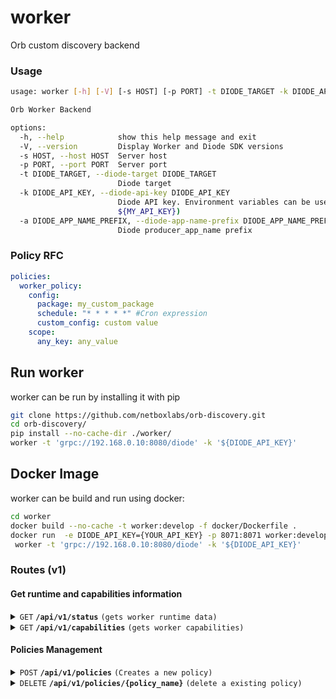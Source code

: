 # worker
Orb custom discovery backend

### Usage
```bash
usage: worker [-h] [-V] [-s HOST] [-p PORT] -t DIODE_TARGET -k DIODE_API_KEY

Orb Worker Backend

options:
  -h, --help            show this help message and exit
  -V, --version         Display Worker and Diode SDK versions
  -s HOST, --host HOST  Server host
  -p PORT, --port PORT  Server port
  -t DIODE_TARGET, --diode-target DIODE_TARGET
                        Diode target
  -k DIODE_API_KEY, --diode-api-key DIODE_API_KEY
                        Diode API key. Environment variables can be used by wrapping them in ${} (e.g.
                        ${MY_API_KEY})
  -a DIODE_APP_NAME_PREFIX, --diode-app-name-prefix DIODE_APP_NAME_PREFIX
                        Diode producer_app_name prefix
```

### Policy RFC
```yaml
policies:
  worker_policy:
    config:
      package: my_custom_package
      schedule: "* * * * *" #Cron expression
      custom_config: custom value
    scope:
      any_key: any_value
```
## Run worker
worker can be run by installing it with pip
```sh
git clone https://github.com/netboxlabs/orb-discovery.git
cd orb-discovery/
pip install --no-cache-dir ./worker/
worker -t 'grpc://192.168.0.10:8080/diode' -k '${DIODE_API_KEY}'
```

## Docker Image
worker can be build and run using docker:
```sh
cd worker
docker build --no-cache -t worker:develop -f docker/Dockerfile .
docker run  -e DIODE_API_KEY={YOUR_API_KEY} -p 8071:8071 worker:develop \
 worker -t 'grpc://192.168.0.10:8080/diode' -k '${DIODE_API_KEY}'
```

### Routes (v1)

#### Get runtime and capabilities information

<details>
 <summary><code>GET</code> <code><b>/api/v1/status</b></code> <code>(gets worker runtime data)</code></summary>

##### Parameters

> None

##### Responses

> | http code     | content-type                      | response                                                            |
> |---------------|-----------------------------------|---------------------------------------------------------------------|
> | `200`         | `application/json; charset=utf-8` |  `{"version": "0.1.0","up_time_seconds": 3678 }`                    |

##### Example cURL

> ```sh
>  curl -X GET -H "Content-Type: application/json" http://localhost:8072/api/v1/status
> ```

</details>

<details>
 <summary><code>GET</code> <code><b>/api/v1/capabilities</b></code> <code>(gets worker capabilities)</code></summary>

##### Parameters

> None

##### Responses

> | http code     | content-type                      | response                                                            |
> |---------------|-----------------------------------|---------------------------------------------------------------------|
> | `200`         | `application/json; charset=utf-8` | `{"loaded_modules":["custom_nbl","generic_worker"]}`      |

##### Example cURL

> ```sh
>  curl -X GET -H "Content-Type: application/json" http://localhost:8072/api/v1/capabilities
> ```

</details>

#### Policies Management


<details>
 <summary><code>POST</code> <code><b>/api/v1/policies</b></code> <code>(Creates a new policy)</code></summary>

##### Parameters

> | name      |  type     | data type               | description                                                           |
> |-----------|-----------|-------------------------|-----------------------------------------------------------------------|
> | None      |  required | YAML object             | yaml format specified in [Policy RFC](#policy-rfc)                    |
 

##### Responses

> | http code     | content-type                       | response                                                            |
> |---------------|------------------------------------|---------------------------------------------------------------------|
> | `201`         | `application/json; charset=UTF-8`  | `{"detail":"policy 'policy_name' was started"}`                     |
> | `400`         | `application/json; charset=UTF-8`  | `{ "detail": "invalid Content-Type. Only 'application/x-yaml' is supported" }`|
> | `400`         | `application/json; charset=UTF-8`  | Any other policy error                                              |
> | `403`         | `application/json; charset=UTF-8`  | `{ "detail": "config field is required" }`                          |
> | `409`         | `application/json; charset=UTF-8`  | `{ "detail": "policy 'policy_name' already exists" }`               |
 

##### Example cURL

> ```sh
>  curl -X POST -H "Content-Type: application/x-yaml" --data-binary @policy.yaml http://localhost:8072/api/v1/policies
> ```

</details>

<details>
 <summary><code>DELETE</code> <code><b>/api/v1/policies/{policy_name}</b></code> <code>(delete a existing policy)</code></summary>

##### Parameters

> | name              |  type     | data type      | description                         |
> |-------------------|-----------|----------------|-------------------------------------|
> |   `policy_name`   |  required | string         | The unique policy name              |

##### Responses

> | http code     | content-type                      | response                                                            |
> |---------------|-----------------------------------|---------------------------------------------------------------------|
> | `200`         | `application/json; charset=UTF-8` | `{ "detail": "policy 'policy_name' was deleted" }`                  |
> | `400`         | `application/json; charset=UTF-8` | Any other policy deletion error                                     |
> | `404`         | `application/json; charset=UTF-8` | `{ "detail": "policy 'policy_name' not found" }`                    |

##### Example cURL

> ```sh
>  curl -X DELETE http://localhost:8072/api/v1/policies/policy_name
> ```

</details>
